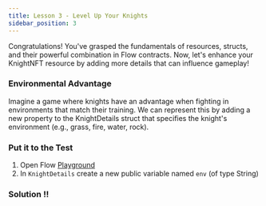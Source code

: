 ```yaml
---
title: Lesson 3 - Level Up Your Knights
sidebar_position: 3
---
```


Congratulations! You've grasped the fundamentals of resources, structs, and their powerful combination in Flow contracts. Now, let's enhance your KnightNFT resource by adding more details that can influence gameplay!

### Environmental Advantage

Imagine a game where knights have an advantage when fighting in environments that match their training. We can represent this by adding a new property to the KnightDetails struct that specifies the knight's environment (e.g., grass, fire, water, rock).

### Put it to the Test

1. Open Flow [Playground](https://play.flow.com/)
2. In `KnightDetails` create a new public variable named `env` (of type String)

### Solution !!
